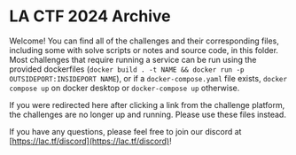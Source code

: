 # LA CTF 2024 Archive
Welcome! You can find all of the challenges and their corresponding files, including some with solve scripts or notes and source code, in this folder. Most challenges that require running a service can be run using the provided dockerfiles (`docker build . -t NAME && docker run -p OUTSIDEPORT:INSIDEPORT NAME`), or if a `docker-compose.yaml` file exists, `docker compose up` on docker desktop or `docker-compose up` otherwise.

If you were redirected here after clicking a link from the challenge platform, the challenges are no longer up and running. Please use these files instead.

If you have any questions, please feel free to join our discord at [https://lac.tf/discord](https://lac.tf/discord)!
